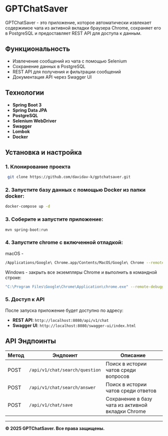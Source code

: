 # GPTChatSaver

GPTChatSaver - это приложение, которое автоматически извлекает содержимое чата из активной вкладки браузера Chrome, сохраняет его в PostgreSQL и предоставляет REST API для доступа к данным.

## Функциональность
- Извлечение сообщений из чата с помощью Selenium
- Сохранение данных в PostgreSQL 
- REST API для получения и фильтрации сообщений
- Документация API через Swagger UI


## Технологии
- **Spring Boot 3**
- **Spring Data JPA**
- **PostgreSQL**
- **Selenium WebDriver**
- **Swagger**
- **Lombok**
- **Docker**

## Установка и настройка
### 1. Клонирование проекта
```sh
 git clone https://github.com/davidav-k/gptchatsaver.git
```

### 2. Запустите базу данных с помощью Docker из папки docker:
```sh
docker-compose up -d
```

### 3. Соберите и запустите приложение:
```sh
mvn spring-boot:run
```

### 4. Запустите chrome с включенной отладкой:
macOS - 
```sh
/Applications/Google\ Chrome.app/Contents/MacOS/Google\ Chrome --remote-debugging-port=9222
```
Windows - закрыть все экземпляры Chrome и выполнить в командной строке: 
```sh
"C:\Program Files\Google\Chrome\Application\chrome.exe" --remote-debugging-port=9222
```

### 5. Доступ к API
После запуска приложение будет доступно по адресу:
- **REST API**: `http://localhost:8080/api/v1/chat`
- **Swagger UI**: `http://localhost:8080/swagger-ui/index.html`

## API Эндпоинты
| Метод  | Эндпоинт                       | Описание                                          |
|--------|--------------------------------|---------------------------------------------------|
| POST   | `/api/v1/chat/search/question` | Поиск в истории чатов среди вопросов              |
| POST   | `/api/v1/chat/search/answer`   | Поиск в истории чатов среди ответов               |
| POST   | `/api/v1/chat/save`            | Сохранение в базу чата из активной вкладки Chrome |

---
**© 2025 GPTChatSaver. Все права защищены.**

